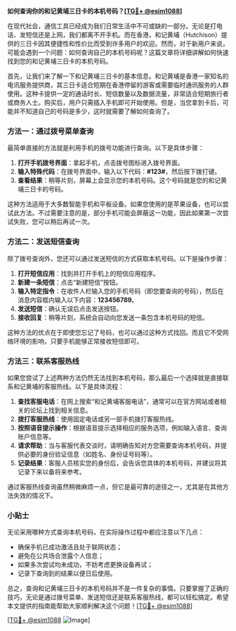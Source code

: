 **如何查询你的和记黄埔三日卡的本机号码？[[TG💪+ @esim1088](https://t.me/s/esim1088)]**

在现代社会，通信工具已经成为我们日常生活中不可或缺的一部分。无论是打电话、发短信还是上网，我们都离不开手机。而在香港，和记黄埔（Hutchison）提供的三日卡因其便捷性和性价比而受到许多用户的欢迎。然而，对于新用户来说，可能会遇到一个问题：如何查询自己的本机号码呢？这篇文章将详细讲解如何快速找到您的和记黄埔三日卡的本机号码。

首先，让我们来了解一下和记黄埔三日卡的基本信息。和记黄埔是香港一家知名的电讯服务提供商，其三日卡适合短期在香港停留的游客或需要临时通讯服务的人群使用。这种卡提供一定的通话时长、短信数量以及数据流量，非常适合短期旅行者或商务人士。购买后，用户只需插入手机即可开始使用。但是，当您拿到卡后，可能并不知道自己的号码是多少，这时就需要了解如何查询了。

### 方法一：通过拨号菜单查询

最简单直接的方法就是利用手机的拨号功能进行查询。以下是具体步骤：

1. **打开手机拨号界面**：拿起手机，点击拨号图标进入拨号界面。
2. **输入特殊代码**：在拨号界面中，输入以下代码：**#123#**，然后按下拨打键。
3. **查看结果**：稍等片刻，屏幕上会显示您的本机号码。这个号码就是您的和记黄埔三日卡的号码。

这种方法适用于大多数智能手机和平板设备。如果您使用的是苹果设备，也可以尝试此方法。不过需要注意的是，部分手机可能会屏蔽这一功能，因此如果第一次尝试失败，您可以稍后再试一次。

### 方法二：发送短信查询

除了拨号查询外，您还可以通过发送短信的方式获取本机号码。以下是操作步骤：

1. **打开短信应用**：找到并打开手机上的短信应用程序。
2. **新建一条短信**：点击“新建短信”按钮。
3. **输入特定指令**：在收件人栏输入您的手机号码（即您要查询的号码），然后在消息内容框内输入以下内容：**123456789**。
4. **发送短信**：确认无误后点击发送按钮。
5. **接收回复**：稍等片刻，系统会自动向您发送一条包含本机号码的短信。

这种方法的优点在于即使您忘记了号码，也可以通过这种方式找回。而且它不受网络环境的影响，只要手机能够正常接收短信即可。

### 方法三：联系客服热线

如果您尝试了上述两种方法仍然无法找到本机号码，那么最后一个选择就是直接联系和记黄埔的客服热线。以下是具体流程：

1. **查找客服电话**：在网上搜索“和记黄埔客服电话”，通常可以在官方网站或者相关的论坛上找到相关信息。
2. **拨打客服热线**：使用固定电话或另一部手机拨打客服热线。
3. **按照语音提示操作**：根据语音提示选择相应的服务选项，例如输入语言、查询账户信息等。
4. **请求帮助**：当与客服代表交谈时，请明确告知对方您需要查询本机号码，并提供必要的身份验证信息（如姓名、身份证号码等）。
5. **记录结果**：客服人员核实您的身份后，会告诉您具体的本机号码，并建议将其记录下来以备将来参考。

通过客服热线查询虽然稍微麻烦一点，但它是最可靠的途径之一，尤其是在其他方法失效的情况下。

### 小贴士

无论采用哪种方式查询本机号码，在实际操作过程中都应注意以下几点：

- 确保手机已成功激活且处于联网状态；
- 避免在公共场合泄露个人信息；
- 如果多次尝试均未成功，不妨考虑更换设备再试；
- 记录下查询到的结果以便日后使用。

总之，查询和记黄埔三日卡的本机号码并不是一件复杂的事情。只要掌握了正确的技巧，无论是通过拨号菜单、发送短信还是联系客服热线，都可以轻松搞定。希望本文提供的指南能帮助大家顺利解决这个问题！[[TG💪+ @esim1088](https://t.me/s/esim1088)]

[[TG💪+ @esim1088](https://t.me/s/esim1088) ![Image](https://i.postimg.cc/4NQfJmqS/Snipaste-2025-05-13-00-14-12.png)]